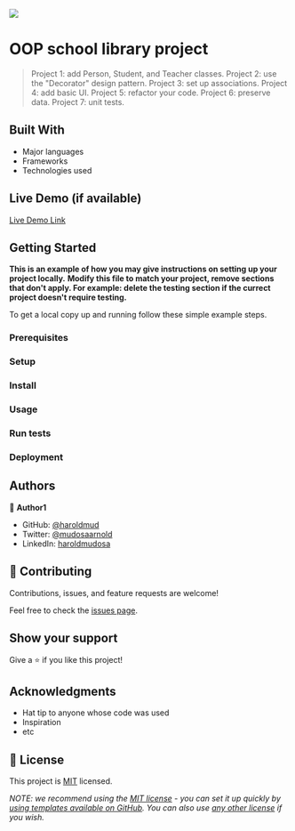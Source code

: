 ![](https://img.shields.io/badge/Microverse-blueviolet)

# OOP school library project

> Project 1: add Person, Student, and Teacher classes.
> Project 2: use the "Decorator" design pattern.
> Project 3: set up associations.
> Project 4: add basic UI.
> Project 5: refactor your code.
> Project 6: preserve data.
> Project 7: unit tests.


## Built With

- Major languages
- Frameworks
- Technologies used

## Live Demo (if available)

[Live Demo Link](https://livedemo.com)


## Getting Started

**This is an example of how you may give instructions on setting up your project locally.**
**Modify this file to match your project, remove sections that don't apply. For example: delete the testing section if the currect project doesn't require testing.**


To get a local copy up and running follow these simple example steps.

### Prerequisites

### Setup

### Install

### Usage

### Run tests

### Deployment



## Authors

👤 **Author1**

- GitHub: [@haroldmud](https://github.com/haroldmud)
- Twitter: [@mudosaarnold](https://twitter.com/mudosaarnold)
- LinkedIn: [haroldmudosa](https://linkedin.com/in/haroldmusosa)

## 🤝 Contributing

Contributions, issues, and feature requests are welcome!

Feel free to check the [issues page](../../issues/).

## Show your support

Give a ⭐️ if you like this project!

## Acknowledgments

- Hat tip to anyone whose code was used
- Inspiration
- etc

## 📝 License

This project is [MIT](./LICENSE) licensed.

_NOTE: we recommend using the [MIT license](https://choosealicense.com/licenses/mit/) - you can set it up quickly by [using templates available on GitHub](https://docs.github.com/en/communities/setting-up-your-project-for-healthy-contributions/adding-a-license-to-a-repository). You can also use [any other license](https://choosealicense.com/licenses/) if you wish._
